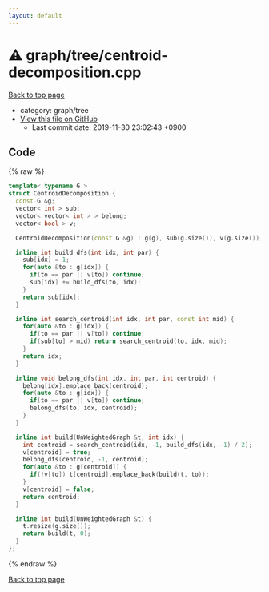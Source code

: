 ```yaml
---
layout: default
---
```


<!-- mathjax config similar to math.stackexchange -->
<script type="text/javascript" async
  src="https://cdnjs.cloudflare.com/ajax/libs/mathjax/2.7.5/MathJax.js?config=TeX-MML-AM_CHTML">
</script>
<script type="text/x-mathjax-config">
  MathJax.Hub.Config({
    TeX: { equationNumbers: { autoNumber: "AMS" }},
    tex2jax: {
      inlineMath: [ ['$','$'] ],
      processEscapes: true
    },
    "HTML-CSS": { matchFontHeight: false },
    displayAlign: "left",
    displayIndent: "2em"
  });
</script>

<script type="text/javascript" src="https://cdnjs.cloudflare.com/ajax/libs/jquery/3.4.1/jquery.min.js"></script>
<script src="https://cdn.jsdelivr.net/npm/jquery-balloon-js@1.1.2/jquery.balloon.min.js" integrity="sha256-ZEYs9VrgAeNuPvs15E39OsyOJaIkXEEt10fzxJ20+2I=" crossorigin="anonymous"></script>
<script type="text/javascript" src="../../../assets/js/copy-button.js"></script>
<link rel="stylesheet" href="../../../assets/css/copy-button.css" />


# :warning: graph/tree/centroid-decomposition.cpp
<a href="../../../index.html">Back to top page</a>

* category: graph/tree
* <a href="{{ site.github.repository_url }}/blob/master/graph/tree/centroid-decomposition.cpp">View this file on GitHub</a>
    - Last commit date: 2019-11-30 23:02:43 +0900




## Code
{% raw %}
```cpp
template< typename G >
struct CentroidDecomposition {
  const G &g;
  vector< int > sub;
  vector< vector< int > > belong;
  vector< bool > v;

  CentroidDecomposition(const G &g) : g(g), sub(g.size()), v(g.size()), belong(g.size()) {}

  inline int build_dfs(int idx, int par) {
    sub[idx] = 1;
    for(auto &to : g[idx]) {
      if(to == par || v[to]) continue;
      sub[idx] += build_dfs(to, idx);
    }
    return sub[idx];
  }

  inline int search_centroid(int idx, int par, const int mid) {
    for(auto &to : g[idx]) {
      if(to == par || v[to]) continue;
      if(sub[to] > mid) return search_centroid(to, idx, mid);
    }
    return idx;
  }

  inline void belong_dfs(int idx, int par, int centroid) {
    belong[idx].emplace_back(centroid);
    for(auto &to : g[idx]) {
      if(to == par || v[to]) continue;
      belong_dfs(to, idx, centroid);
    }
  }

  inline int build(UnWeightedGraph &t, int idx) {
    int centroid = search_centroid(idx, -1, build_dfs(idx, -1) / 2);
    v[centroid] = true;
    belong_dfs(centroid, -1, centroid);
    for(auto &to : g[centroid]) {
      if(!v[to]) t[centroid].emplace_back(build(t, to));
    }
    v[centroid] = false;
    return centroid;
  }

  inline int build(UnWeightedGraph &t) {
    t.resize(g.size());
    return build(t, 0);
  }
};

```
{% endraw %}

<a href="../../../index.html">Back to top page</a>


